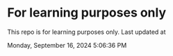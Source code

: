 # For learning purposes only
This repo is for learning purposes only.
Last updated at

Monday, September 16, 2024 5:06:36 PM

